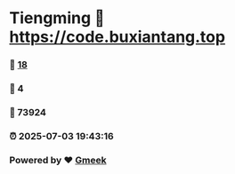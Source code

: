 # Tiengming :link: https://code.buxiantang.top 
### :page_facing_up: [18](https://code.buxiantang.top/tag.html) 
### :speech_balloon: 4 
### :hibiscus: 73924 
### :alarm_clock: 2025-07-03 19:43:16 
### Powered by :heart: [Gmeek](https://github.com/Meekdai/Gmeek)
